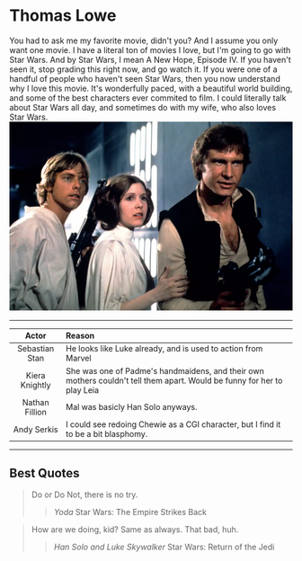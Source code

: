 # Thomas Lowe
You had to ask me my favorite movie, didn't you? And I assume you only want one movie.
I have a literal ton of movies I love, but I'm going to go with Star Wars. And by Star Wars,
I mean A New Hope, Episode IV. If you haven't seen it, stop grading this right now, and go 
watch it. If you were one of a handful of people who haven't seen Star Wars, then you now
understand why I love this movie. It's wonderfully paced, with a beautiful world building, and
some of the best characters ever commited to film. I could literally talk about Star Wars all
day, and sometimes do with my wife, who also loves Star Wars.![The main three](Carrie-Fisher-3-0504-ed5e3c79874640ff90a8c8a56d7b6627.webp)

***

|Actor|Reason|
|:-:|:--|
|Sebastian Stan| He looks like Luke already, and is used to action from Marvel |
|Kiera Knightly| She was one of Padme's handmaidens, and their own mothers couldn't tell them apart. Would be funny for her to play Leia |
|Nathan Fillion| Mal was basicly Han Solo anyways. |
| Andy Serkis | I could see redoing Chewie as a CGI character, but I find it to be a bit blasphomy. |

***
## Best Quotes

>Do or Do Not, there is no try.
>>*Yoda* Star Wars: The Empire Strikes Back

>How are we doing, kid?
>Same as always.
>That bad, huh.
>> *Han Solo and Luke Skywalker* Star Wars: Return of the Jedi

